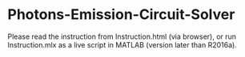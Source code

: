 # Photons-Emission-Circuit-Solver
Please read the instruction from Instruction.html (via browser), or run Instruction.mlx as a live script in MATLAB (version later than R2016a). 
